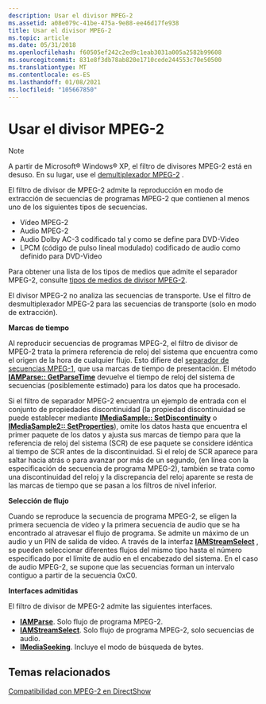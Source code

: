 ```yaml
---
description: Usar el divisor MPEG-2
ms.assetid: a08e079c-41be-475a-9e88-ee46d17fe938
title: Usar el divisor MPEG-2
ms.topic: article
ms.date: 05/31/2018
ms.openlocfilehash: f60505ef242c2ed9c1eab3031a005a2582b99608
ms.sourcegitcommit: 831e8f3db78ab820e1710cede244553c70e50500
ms.translationtype: MT
ms.contentlocale: es-ES
ms.lasthandoff: 01/08/2021
ms.locfileid: "105667850"
---
```

# <a name="using-the-mpeg-2-splitter"></a>Usar el divisor MPEG-2

> [!Note]  
> A partir de Microsoft® Windows® XP, el filtro de divisores MPEG-2 está en desuso. En su lugar, use el [demultiplexador MPEG-2](mpeg-2-demultiplexer.md) .

 

El filtro de divisor de MPEG-2 admite la reproducción en modo de extracción de secuencias de programas MPEG-2 que contienen al menos uno de los siguientes tipos de secuencias.

-   Vídeo MPEG-2
-   Audio MPEG-2
-   Audio Dolby AC-3 codificado tal y como se define para DVD-Video
-   LPCM (código de pulso lineal modulado) codificado de audio como definido para DVD-Video

Para obtener una lista de los tipos de medios que admite el separador MPEG-2, consulte [tipos de medios de divisor MPEG-2](mpeg-2-splitter-media-types.md).

El divisor MPEG-2 no analiza las secuencias de transporte. Use el filtro de desmultiplexador MPEG-2 para las secuencias de transporte (solo en modo de extracción).

**Marcas de tiempo**

Al reproducir secuencias de programas MPEG-2, el filtro de divisor de MPEG-2 trata la primera referencia de reloj del sistema que encuentra como el origen de la hora de cualquier flujo. Esto difiere del [separador de secuencias MPEG-1](mpeg-1-stream-splitter-filter.md), que usa marcas de tiempo de presentación. El método [**IAMParse:: GetParseTime**](/previous-versions/windows/desktop/api/Amparse/nf-amparse-iamparse-getparsetime) devuelve el tiempo de reloj del sistema de secuencias (posiblemente estimado) para los datos que ha procesado.

Si el filtro de separador MPEG-2 encuentra un ejemplo de entrada con el conjunto de propiedades discontinuidad (la propiedad discontinuidad se puede establecer mediante [**IMediaSample:: SetDiscontinuity**](/windows/desktop/api/Strmif/nf-strmif-imediasample-setdiscontinuity) o [**IMediaSample2:: SetProperties**](/windows/desktop/api/Strmif/nf-strmif-imediasample2-setproperties)), omite los datos hasta que encuentra el primer paquete de los datos y ajusta sus marcas de tiempo para que la referencia de reloj del sistema (SCR) de ese paquete se considere idéntica al tiempo de SCR antes de la discontinuidad. Si el reloj de SCR aparece para saltar hacia atrás o para avanzar por más de un segundo, (en línea con la especificación de secuencia de programa MPEG-2), también se trata como una discontinuidad del reloj y la discrepancia del reloj aparente se resta de las marcas de tiempo que se pasan a los filtros de nivel inferior.

**Selección de flujo**

Cuando se reproduce la secuencia de programa MPEG-2, se eligen la primera secuencia de vídeo y la primera secuencia de audio que se ha encontrado al atravesar el flujo de programa. Se admite un máximo de un audio y un PIN de salida de vídeo. A través de la interfaz [**IAMStreamSelect**](/windows/desktop/api/Strmif/nn-strmif-iamstreamselect) , se pueden seleccionar diferentes flujos del mismo tipo hasta el número especificado por el límite de audio en el encabezado del sistema. En el caso de audio MPEG-2, se supone que las secuencias forman un intervalo contiguo a partir de la secuencia 0xC0.

**Interfaces admitidas**

El filtro de divisor de MPEG-2 admite las siguientes interfaces.

-   [**IAMParse**](/previous-versions/windows/desktop/api/Amparse/nn-amparse-iamparse). Solo flujo de programa MPEG-2.
-   [**IAMStreamSelect**](/windows/desktop/api/Strmif/nn-strmif-iamstreamselect). Solo flujo de programa MPEG-2, solo secuencias de audio.
-   [**IMediaSeeking**](/windows/desktop/api/Strmif/nn-strmif-imediaseeking). Incluye el modo de búsqueda de bytes.

## <a name="related-topics"></a>Temas relacionados

<dl> <dt>

[Compatibilidad con MPEG-2 en DirectShow](mpeg-2-support-in-directshow.md)
</dt> </dl>

 

 



